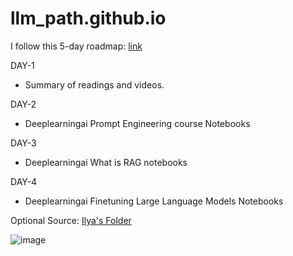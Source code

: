 # llm_path.github.io

I follow this 5-day roadmap: [link](https://github.com/aishwaryanr/awesome-generative-ai-guide/blob/main/resources/genai_roadmap.md) 

DAY-1 

- Summary of readings and videos. 

DAY-2 

- Deeplearningai Prompt Engineering course Notebooks

DAY-3

- Deeplearningai What is RAG notebooks

DAY-4 

- Deeplearningai Finetuning Large Language Models Notebooks

Optional Source:
[Ilya's Folder](https://arc.net/folder/D0472A20-9C20-4D3F-B145-D2865C0A9FEE)

![image](https://github.com/user-attachments/assets/9b3e3efd-8c85-4830-8f7d-97bc32820676)
